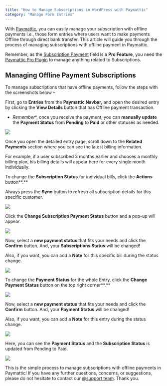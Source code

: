 ```yaml
---
title: "How to Manage Subscriptions in WordPress with Paymattic"
category: "Manage Form Entries"
---
```

With [Paymattic](https://paymattic.com/), you can easily manage your subscription with offline payments i.e., those form entries where users want to make payments Offline through direct bank transfer. This article will guide you through the process of managing subscriptions with offline payment in Paymattic.

Remember, as the [Subscription Payment](/how-to-add-susbcription-payment-item-fields-in-paymattic) field is a **Pro Feature**, you need the [Paymattic Pro Plugin](/how-to-install-and-activate-paymattic-in-wordpress) to manage anything related to Subscriptions.

## Managing Offline Payment Subscriptions

To manage subscriptions that have offline payments, follow the steps with the screenshots below –

First, go to **Entries** from the **Paymattic Navbar,** and open the desired entry by clicking the **View Details** button that has Offline payment transaction.
- *Remember**, once you receive the payment, you can **manually update** the **Payment Status** from **Pending** to **Paid** or other statuses as needed.

![](/images/manage-form-entries/how-to-manage-subscriptions-in-wordpress-with-paymattic/1.-Open-desired-entry-scaled.webp)

Once you open the detailed entry page, scroll down to the **Related Payments** section where you can see the latest billing information.

For example, if a user subscribed 3 months earlier and chooses a monthly billing plan, his billing details will appear here for every single month individually.

To change the **Subscription Status** for individual bills, click the **Actions** button**.**

​​Always press the **Sync** button to refresh all subscription details for this specific customer.

![](/images/manage-form-entries/how-to-manage-subscriptions-in-wordpress-with-paymattic/2.-Related-Payments-scaled.webp)

Click the **Change Subscription Payment Status** button and a pop-up will appear.

![](/images/manage-form-entries/how-to-manage-subscriptions-in-wordpress-with-paymattic/3.-Change-Subscription-Payment-Status.webp)

Now, select a **new payment status** that fits your needs and click the **Confirm** button.
And, your **Subscriptions Status** will be changed!

Also, if you want, you can add a **Note** for this specific bill during the status change.

![](/images/manage-form-entries/how-to-manage-subscriptions-in-wordpress-with-paymattic/4.-Edit-Payment-status-pop-up.webp)

To change the **Payment Status** for the whole Entry, click the **Change Payment Status** button on the top right corner**.**

![](/images/manage-form-entries/how-to-manage-subscriptions-in-wordpress-with-paymattic/5.-Change-Payment-Status-scaled.webp)

Now, select a **new payment status** that fits your needs and click the **Confirm** button.
And, your **Payment Status** will be changed!

Also, if you want, you can add a **Note** for this entry during the status change.

![](/images/manage-form-entries/how-to-manage-subscriptions-in-wordpress-with-paymattic/6.-Confirm-button.webp)

Here, you can see the **Payment Status** and the **Subscription Status** is updated from Pending to Paid.

![](/images/manage-form-entries/how-to-manage-subscriptions-in-wordpress-with-paymattic/7.-Paid-Status-scaled.webp)

This is the simple process to manage subscriptions with offline payments in Paymattic!
If you have any further questions, concerns, or suggestions, please do not hesitate to contact our [@support team](https://wpmanageninja.com/support-tickets/?utm_source=wpmn&utm_medium=home&utm_campaign=site#/). Thank you.